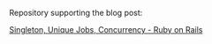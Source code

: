 Repository supporting the blog post:

[Singleton, Unique Jobs, Concurrency - Ruby on Rails](https://mirror.xyz/panagiotismatsinopoulos.eth/BXASzF0jEoAsou65RCbXk4OTr6byn7sFeYkBUT8Yg2k)
